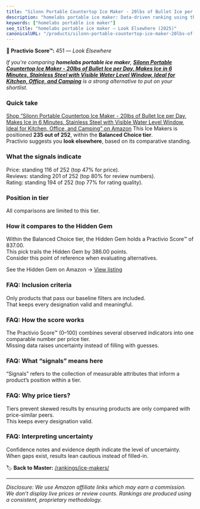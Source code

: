 ```yaml
---
title: "Silonn Portable Countertop Ice Maker - 20lbs of Bullet Ice per Day, Makes Ice in 6 Minutes, Stainless Steel with Visible Water Level Window, Ideal for Kitchen, Office, and Camping"
description: "homelabs portable ice maker: Data-driven ranking using the Practivio Score™. Positioned by quality, value, demand, findability, momentum."
keywords: ["homelabs portable ice maker"]
seo_title: "homelabs portable ice maker — Look Elsewhere (2025)"
canonicalURL: "/products/silonn-portable-countertop-ice-maker-20lbs-of-bullet-ice-per-day-makes-ice-in-6-minutes-stainless-steel-with-visible-water-level-window-ideal-for-kitchen-office-and-camping-B0DGKM68MF/"
---
```


**🚫 Practivio Score™:** 451 — _Look Elsewhere_


*If you're comparing **homelabs portable ice maker**, **[Silonn Portable Countertop Ice Maker - 20lbs of Bullet Ice per Day, Makes Ice in 6 Minutes, Stainless Steel with Visible Water Level Window, Ideal for Kitchen, Office, and Camping](https://www.amazon.com/dp/B0DGKM68MF?tag=practivio-20)** is a strong alternative to put on your shortlist.*
### Quick take
[Shop “Silonn Portable Countertop Ice Maker - 20lbs of Bullet Ice per Day, Makes Ice in 6 Minutes, Stainless Steel with Visible Water Level Window, Ideal for Kitchen, Office, and Camping” on Amazon](https://www.amazon.com/dp/B0DGKM68MF?tag=practivio-20)
This Ice Makers is positioned **235 out of 252**, within the **Balanced Choice tier**.  
Practivio suggests you **look elsewhere**, based on its comparative standing.

### What the signals indicate
Price: standing 116 of 252 (top 47% for price).  
Reviews: standing 201 of 252 (top 80% for review numbers).  
Rating: standing 194 of 252 (top 77% for rating quality).  

### Position in tier
All comparisons are limited to this tier.

### How it compares to the Hidden Gem
Within the Balanced Choice tier, the Hidden Gem holds a Practivio Score™ of 837.00.  
This pick trails the Hidden Gem by 386.00 points.  
Consider this point of reference when evaluating alternatives.  

See the Hidden Gem on Amazon → [View listing](https://www.amazon.com/dp/B0C32SGKMJ?tag=practivio-20)

### FAQ: Inclusion criteria
Only products that pass our baseline filters are included.  
That keeps every designation valid and meaningful.

### FAQ: How the score works
The Practivio Score™ (0–100) combines several observed indicators into one comparable number per price tier.  
Missing data raises uncertainty instead of filling with guesses.

### FAQ: What “signals” means here
“Signals” refers to the collection of measurable attributes that inform a product’s position within a tier.

### FAQ: Why price tiers?
Tiers prevent skewed results by ensuring products are only compared with price-similar peers.  
This keeps every designation valid.

### FAQ: Interpreting uncertainty
Confidence notes and evidence depth indicate the level of uncertainty.  
When gaps exist, results lean cautious instead of filled-in.


🏷️ **Back to Master:** [/rankings/ice-makers/](/rankings/ice-makers/)

---
_Disclosure: We use Amazon affiliate links which may earn a commission. We don’t display live prices or review counts. Rankings are produced using a consistent, proprietary methodology._
